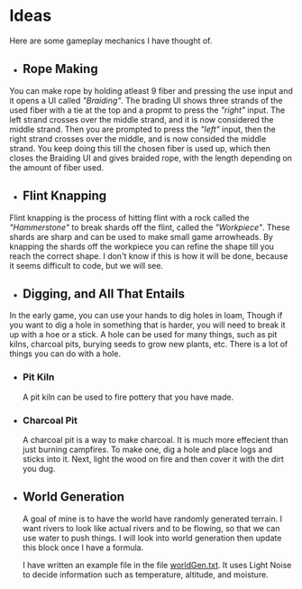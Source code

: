 # Ideas
Here are some gameplay mechanics I have thought of.

- ## Rope Making
You can make rope by holding atleast 9 fiber and pressing the use input and it opens a UI called *"Braiding"*.
The brading UI shows three strands of the used fiber with a tie at the top and a propmt to press the *"right"* input. The left strand crosses over the middle strand, and it is now considered the middle strand.
Then you are prompted to press the *"left"* input, then the right strand crosses over the middle, and is now consided the middle strand.
You keep doing this till the chosen fiber is used up, which then closes the Braiding UI and gives braided rope, with the length depending on the amount of fiber used.

- ## Flint Knapping
Flint knapping is the process of hitting flint with a rock called the *"Hammerstone"* to break shards off the flint, called the *"Workpiece"*. These shards are sharp and can be used to make small game arrowheads.
By knapping the shards off the workpiece you can refine the shape till you reach the correct shape. I don't know if this is how it will be done, because it seems difficult to code, but we will see.

- ## Digging, and All That Entails
In the early game, you can use your hands to dig holes in loam, Though if you want to dig a hole in something that is harder, you will need to break it up with a hoe or a stick. A hole can be used for many things, such as pit kilns, charcoal pits, burying seeds to grow new plants, etc. There is a lot of things you can do with a hole.
  - ### Pit Kiln
    A pit kiln can be used to fire pottery that you have made.
  - ### Charcoal Pit
    A charcoal pit is a way to make charcoal. It is much more effecient than just burning campfires. To make one, dig a hole and place logs and sticks into it. Next, light the wood on fire and then cover it with the dirt you dug.

- ## World Generation
  A goal of mine is to have the world have randomly generated terrain. I want rivers to look like actual rivers and to be flowing, so that we can use water to push things. I will look into world generation then update this block once I have a formula.
  
  I have written an example file in the file [worldGen.txt](worldGen.txt). It uses Light Noise to decide information such as temperature, altitude, and moisture.
